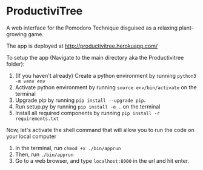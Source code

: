 # ProductiviTree
A web interface for the Pomodoro Technique disguised as a relaxing plant-growing game.

The app is deployed at http://productivitree.herokuapp.com/

To setup the app (Navigate to the main directory aka the Productivitree folder):

1. (If you haven't already) Create a python environment by running `python3 -m venv env`
2. Activate python environment by running `source env/bin/activate` on the terminal
3. Upgrade pip by running `pip install --upgrade pip`.
4. Run setup.py by running `pip install -e .` on the terminal
5. Install all required components by running `pip install -r requirements.txt`

Now, let's activate the shell command that will allow you to run the code on your local computer
1. In the terminal, run `chmod +x ./bin/apprun`
2. Then, run `./bin/apprun`
3. Go to a web browser, and type `localhost:8000` in the url and hit enter.
